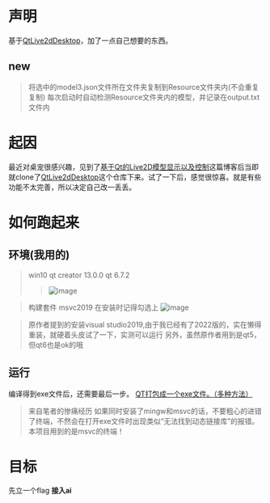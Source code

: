 # 声明
基于[QtLive2dDesktop](https://github.com/FLCYR/QtLive2dDesktop)，加了一点自己想要的东西。
## new
>将选中的model3.json文件所在文件夹复制到Resource文件夹内(不会重复复制)
>每次启动时自动检测Resource文件夹内的模型，并记录在output.txt文件内
# 起因
最近对桌宠很感兴趣，见到了[基于Qt的Live2D模型显示以及控制](https://blog.csdn.net/y123456wydhckd/article/details/134899183)这篇博客后当即就clone了[QtLive2dDesktop](https://github.com/FLCYR/QtLive2dDesktop)这个仓库下来。试了一下后，感觉很惊喜。就是有些功能不太完善，所以决定自己改一丢丢。
# 如何跑起来
## 环境(我用的)
>win10
>qt creator 13.0.0
>qt 6.7.2
>>![image](https://github.com/user-attachments/assets/38e884fa-1012-4df4-8c2f-a10d2a490acc)



>构建套件 msvc2019 在安装时记得勾选上
>![image](https://github.com/user-attachments/assets/5f16eb40-0b59-4374-ab9a-54723b4f30b6)

>原作者提到的安装visual studio2019,由于我已经有了2022版的，实在懒得重装，就硬着头皮试了一下，实测可以运行
>另外，虽然原作者用到是qt5，但qt6也是ok的哦

## 运行
编译得到exe文件后，还需要最后一步。
[QT打包成一个exe文件。（多种方法）](https://blog.csdn.net/xideaha/article/details/132382764)
>来自笔者的惨痛经历
>如果同时安装了mingw和msvc的话，不要粗心的进错了终端，不然会在打开exe文件时出现类似“无法找到动态链接库”的报错。
>本项目用到的是msvc的终端！

# 目标
先立一个flag
**接入ai**

